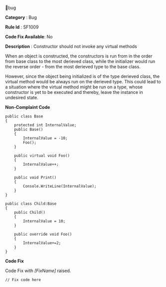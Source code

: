 🔖bug

**Category** : Bug

**Rule Id** : SF1009

**Code Fix Available**: No

**Description** : Constructor should not invoke any virtual methods

When an object is constructed, the constructors is run from in the order from base class to the most derieved class, while the initializer would run the reverse order - from the most derieved type to the base class.

However, since the object being initialized is of the type derieved class, the virtual method would be always run on the derieved type. This could lead to a situation where the virtual method might be run on a type, whose constructor is yet to be executed and thereby, leave the instance in undesired state.

**Non-Complaint Code**

```
public class Base
{
	protected int InternalValue;
	public Base()
	{
		InternalValue = -10;
		Foo();
	}

	public virtual void Foo()
	{
		InternalValue++;
	}

	public void Print()
	{
		Console.WriteLine(InternalValue);
	}
}

public class Child:Base
{
	public Child()
	{
		InternalValue = 10;
	}

	public override void Foo()
	{
		InternalValue+=2;
	}
}
```

**Code Fix**

Code Fix with _[FixName]_ raised.

```
// Fix code here
```
